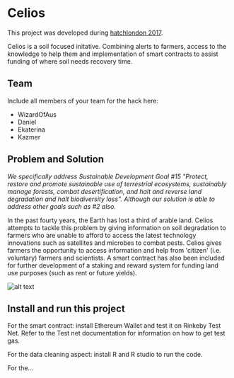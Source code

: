 # Celios

This project was developed during [hatchlondon 2017](http://hatchlondon.io).

Celios is a soil focused initative. Combining alerts to farmers, access to the knowledge to help them and implementation of smart contracts to assist funding of where soil needs recovery time.

## Team

Include all members of your team for the hack here:

* WizardOfAus
* Daniel 
* Ekaterina
* Kazmer

## Problem and Solution

*We specifically address Sustainable Development Goal #15 "Protect, restore and promote sustainable use of terrestrial ecosystems, sustainably manage forests, combat desertification, and halt and reverse land degradation and halt biodiversity loss". Although our solution is able to address other goals such as #2 also.*

In the past fourty years, the Earth has lost a third of arable land. Celios attempts to tackle this problem by giving information on soil degradation to farmers who are unable to afford to access the latest technology innovations such as satellites and microbes to combat pests. Celios gives farmers the opportunity to access information and help from 'citizen' (i.e. voluntary) farmers and scientists. A smart contract has also been included for further development of a staking and reward system for funding land use purposes (such as rent or future yields).

![alt text](http://www.fao.org/fileadmin/user_upload/soils/imgs/degradation_map/soil_compaction.jpg)

## Install and run this project

For the smart contract: install Ethereum Wallet and test it on Rinkeby Test Net. Refer to the Test net documentation for information on how to get test gas.

For the data cleaning aspect: install R and R studio to run the code.

For the... 
